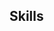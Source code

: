 ## Skills 
<!-- definition -->
<!-- examples -->
<!-- player made
    limiting factors -->
<!-- mandatory -->
<!-- common -->
<!-- acquisition
    no matching skill problem -->
<!-- progression -->
<!-- common skills -->
<!-- mandatory skills -->